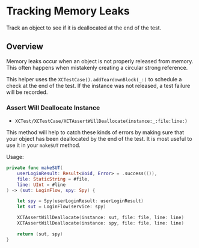 # Tracking Memory Leaks

Track an object to see if it is deallocated at the end of the test.

## Overview

Memory leaks occur when an object is not properly released from memory.
This often happens when mistakenly creating a circular strong reference.

This helper uses the `XCTestCase().addTeardownBlock(_:)` to schedule a check at the
end of the test. If the instance was not released, a test failure will be recorded.

### Assert Will Deallocate Instance

- ``XCTest/XCTestCase/XCTAssertWillDeallocate(instance:_:file:line:)``

This method will help to catch these kinds of errors by making sure
that your object has been deallocated by the end of the test.
It is most useful to use it in your `makeSUT` method.

Usage:
```swift
private func makeSUT(
    userLoginResult: Result<Void, Error> = .success(()),
    file: StaticString = #file,
    line: UInt = #line
) -> (sut: LoginFlow, spy: Spy) {

    let spy = Spy(userLoginResult: userLoginResult)
    let sut = LoginFlow(service: spy)

    XCTAssertWillDeallocate(instance: sut, file: file, line: line)
    XCTAssertWillDeallocate(instance: spy, file: file, line: line)

    return (sut, spy)
}
```
